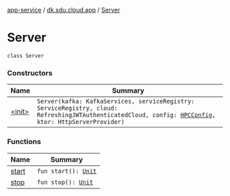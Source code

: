 [app-service](../../index.md) / [dk.sdu.cloud.app](../index.md) / [Server](./index.md)

# Server

`class Server`

### Constructors

| Name | Summary |
|---|---|
| [&lt;init&gt;](-init-.md) | `Server(kafka: KafkaServices, serviceRegistry: ServiceRegistry, cloud: RefreshingJWTAuthenticatedCloud, config: `[`HPCConfig`](../-h-p-c-config/index.md)`, ktor: HttpServerProvider)` |

### Functions

| Name | Summary |
|---|---|
| [start](start.md) | `fun start(): `[`Unit`](https://kotlinlang.org/api/latest/jvm/stdlib/kotlin/-unit/index.html) |
| [stop](stop.md) | `fun stop(): `[`Unit`](https://kotlinlang.org/api/latest/jvm/stdlib/kotlin/-unit/index.html) |
